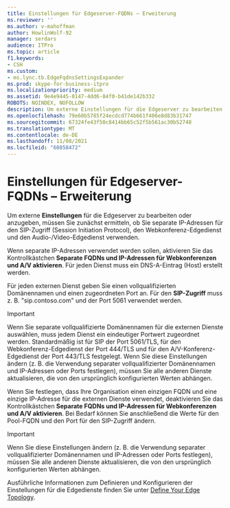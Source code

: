 ```yaml
---
title: Einstellungen für Edgeserver-FQDNs – Erweiterung
ms.reviewer: ''
ms.author: v-mahoffman
author: HowlinWolf-92
manager: serdars
audience: ITPro
ms.topic: article
f1.keywords:
- CSH
ms.custom:
- ms.lync.tb.EdgeFqdnsSettingsExpander
ms.prod: skype-for-business-itpro
ms.localizationpriority: medium
ms.assetid: 9e4e9445-0147-4dd6-84f0-b41de142b332
ROBOTS: NOINDEX, NOFOLLOW
description: Um externe Einstellungen für die Edgeserver zu bearbeiten oder anzugeben, müssen Sie zuerst ermitteln, ob Sie separate IP-Adressen für den SIP-Zugriff (Session Initiation Protocol), den Webkonferenz-Edgedienst und den Audio-/Video-Edgedienst verwenden.
ms.openlocfilehash: 79e60b5785f24ecdcd774b661f406e8d83b31747
ms.sourcegitcommit: 67324fe43f50c8414bb65c52f5b561ac30b52748
ms.translationtype: MT
ms.contentlocale: de-DE
ms.lasthandoff: 11/08/2021
ms.locfileid: "60858472"
---
```

# <a name="edge-server-fqdns-settings-expander"></a>Einstellungen für Edgeserver-FQDNs – Erweiterung

Um externe **Einstellungen** für die Edgeserver zu bearbeiten oder anzugeben, müssen Sie zunächst ermitteln, ob Sie separate IP-Adressen für den SIP-Zugriff (Session Initiation Protocol), den Webkonferenz-Edgedienst und den Audio-/Video-Edgedienst verwenden.

Wenn separate IP-Adressen verwendet werden sollen, aktivieren Sie das Kontrollkästchen **Separate FQDNs und IP-Adressen für Webkonferenzen und A/V aktivieren**. Für jeden Dienst muss ein DNS-A-Eintrag (Host) erstellt werden.

Für jeden externen Dienst geben Sie einen vollqualifizierten Domänennamen und einen zugeordneten Port an. Für den **SIP-Zugriff** muss z. B. "sip.contoso.com" und der Port 5061 verwendet werden.

> [!IMPORTANT]
> Wenn Sie separate vollqualifizierte Domänennamen für die externen Dienste auswählen, muss jedem Dienst ein eindeutiger Portwert zugeordnet werden. Standardmäßig ist für SIP der Port 5061/TLS, für den Webkonferenz-Edgedienst der Port 444/TLS und für den A/V-Konferenz-Edgedienst der Port 443/TLS festgelegt. Wenn Sie diese Einstellungen ändern (z. B. die Verwendung separater vollqualifizierter Domänennamen und IP-Adressen oder Ports festlegen), müssen Sie alle anderen Dienste aktualisieren, die von den ursprünglich konfigurierten Werten abhängen.

Wenn Sie festlegen, dass Ihre Organisation einen einzigen FQDN und eine einzige IP-Adresse für die externen Dienste verwendet, deaktivieren Sie das Kontrollkästchen **Separate FQDNs und IP-Adressen für Webkonferenzen und A/V aktivieren**. Bei Bedarf können Sie anschließend die Werte für den Pool-FQDN und den Port für den SIP-Zugriff ändern.

> [!IMPORTANT]
> Wenn Sie diese Einstellungen ändern (z. B. die Verwendung separater vollqualifizierter Domänennamen und IP-Adressen oder Ports festlegen), müssen Sie alle anderen Dienste aktualisieren, die von den ursprünglich konfigurierten Werten abhängen.

Ausführliche Informationen zum Definieren und Konfigurieren der Einstellungen für die Edgedienste finden Sie unter [Define Your Edge Topology](/previous-versions/office/lync-server-2013/lync-server-2013-define-your-edge-topology).